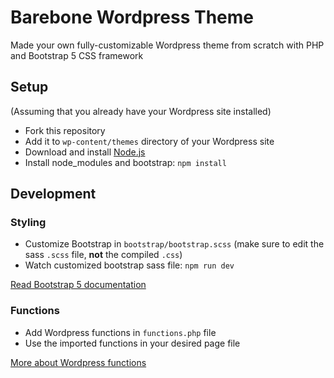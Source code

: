 # Barebone Wordpress Theme

Made your own fully-customizable Wordpress theme from scratch with PHP and Bootstrap 5 CSS framework

## Setup
(Assuming that you already have your Wordpress site installed)
- Fork this repository
- Add it to `wp-content/themes` directory of your Wordpress site
- Download and install [Node.js](https://nodejs.org/en/download/)
- Install node_modules and bootstrap: `npm install`

## Development

### Styling

- Customize Bootstrap in `bootstrap/bootstrap.scss` (make sure to edit the sass `.scss` file, **not** the compiled `.css`)
- Watch customized bootstrap sass file: `npm run dev`

[Read Bootstrap 5 documentation](https://getbootstrap.com/docs/5.2/getting-started/introduction/)

### Functions

- Add Wordpress functions in `functions.php` file
- Use the imported functions in your desired page file

[More about Wordpress functions](https://developer.wordpress.org/reference/functions/)
